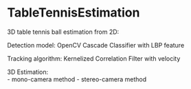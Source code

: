 # TableTennisEstimation
3D table tennis ball estimation from 2D:

Detection model: OpenCV Cascade Classifier with LBP feature

Tracking algorithm: Kernelized Correlation Filter with velocity

3D Estimation:  
    - mono-camera method
    - stereo-camera method

